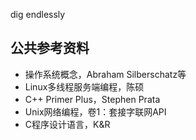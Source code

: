 dig endlessly

## 公共参考资料

- 操作系统概念，Abraham Silberschatz等
- Linux多线程服务端编程，陈硕
- C++ Primer Plus，Stephen Prata
- Unix网络编程，卷1：套接字联网API
- C程序设计语言，K&R
